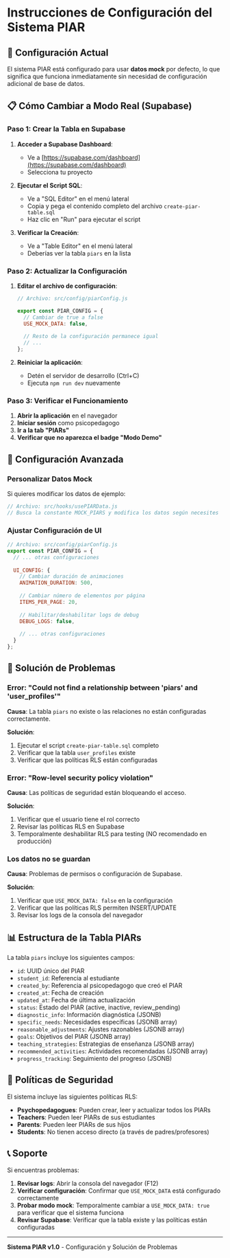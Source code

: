 # Instrucciones de Configuración del Sistema PIAR

## 🚀 Configuración Actual

El sistema PIAR está configurado para usar **datos mock** por defecto, lo que significa que funciona inmediatamente sin necesidad de configuración adicional de base de datos.

## 📋 Cómo Cambiar a Modo Real (Supabase)

### Paso 1: Crear la Tabla en Supabase

1. **Acceder a Supabase Dashboard**:
   - Ve a [https://supabase.com/dashboard](https://supabase.com/dashboard)
   - Selecciona tu proyecto

2. **Ejecutar el Script SQL**:
   - Ve a "SQL Editor" en el menú lateral
   - Copia y pega el contenido completo del archivo `create-piar-table.sql`
   - Haz clic en "Run" para ejecutar el script

3. **Verificar la Creación**:
   - Ve a "Table Editor" en el menú lateral
   - Deberías ver la tabla `piars` en la lista

### Paso 2: Actualizar la Configuración

1. **Editar el archivo de configuración**:
   ```javascript
   // Archivo: src/config/piarConfig.js
   
   export const PIAR_CONFIG = {
     // Cambiar de true a false
     USE_MOCK_DATA: false,
     
     // Resto de la configuración permanece igual
     // ...
   };
   ```

2. **Reiniciar la aplicación**:
   - Detén el servidor de desarrollo (Ctrl+C)
   - Ejecuta `npm run dev` nuevamente

### Paso 3: Verificar el Funcionamiento

1. **Abrir la aplicación** en el navegador
2. **Iniciar sesión** como psicopedagogo
3. **Ir a la tab "PIARs"**
4. **Verificar que no aparezca el badge "Modo Demo"**

## 🔧 Configuración Avanzada

### Personalizar Datos Mock

Si quieres modificar los datos de ejemplo:

```javascript
// Archivo: src/hooks/usePIARData.js
// Busca la constante MOCK_PIARS y modifica los datos según necesites
```

### Ajustar Configuración de UI

```javascript
// Archivo: src/config/piarConfig.js
export const PIAR_CONFIG = {
  // ... otras configuraciones
  
  UI_CONFIG: {
    // Cambiar duración de animaciones
    ANIMATION_DURATION: 500,
    
    // Cambiar número de elementos por página
    ITEMS_PER_PAGE: 20,
    
    // Habilitar/deshabilitar logs de debug
    DEBUG_LOGS: false,
    
    // ... otras configuraciones
  }
};
```

## 🚨 Solución de Problemas

### Error: "Could not find a relationship between 'piars' and 'user_profiles'"

**Causa**: La tabla `piars` no existe o las relaciones no están configuradas correctamente.

**Solución**:
1. Ejecutar el script `create-piar-table.sql` completo
2. Verificar que la tabla `user_profiles` existe
3. Verificar que las políticas RLS están configuradas

### Error: "Row-level security policy violation"

**Causa**: Las políticas de seguridad están bloqueando el acceso.

**Solución**:
1. Verificar que el usuario tiene el rol correcto
2. Revisar las políticas RLS en Supabase
3. Temporalmente deshabilitar RLS para testing (NO recomendado en producción)

### Los datos no se guardan

**Causa**: Problemas de permisos o configuración de Supabase.

**Solución**:
1. Verificar que `USE_MOCK_DATA: false` en la configuración
2. Verificar que las políticas RLS permiten INSERT/UPDATE
3. Revisar los logs de la consola del navegador

## 📊 Estructura de la Tabla PIARs

La tabla `piars` incluye los siguientes campos:

- `id`: UUID único del PIAR
- `student_id`: Referencia al estudiante
- `created_by`: Referencia al psicopedagogo que creó el PIAR
- `created_at`: Fecha de creación
- `updated_at`: Fecha de última actualización
- `status`: Estado del PIAR (active, inactive, review_pending)
- `diagnostic_info`: Información diagnóstica (JSONB)
- `specific_needs`: Necesidades específicas (JSONB array)
- `reasonable_adjustments`: Ajustes razonables (JSONB array)
- `goals`: Objetivos del PIAR (JSONB array)
- `teaching_strategies`: Estrategias de enseñanza (JSONB array)
- `recommended_activities`: Actividades recomendadas (JSONB array)
- `progress_tracking`: Seguimiento del progreso (JSONB)

## 🔐 Políticas de Seguridad

El sistema incluye las siguientes políticas RLS:

- **Psychopedagogues**: Pueden crear, leer y actualizar todos los PIARs
- **Teachers**: Pueden leer PIARs de sus estudiantes
- **Parents**: Pueden leer PIARs de sus hijos
- **Students**: No tienen acceso directo (a través de padres/profesores)

## 📞 Soporte

Si encuentras problemas:

1. **Revisar logs**: Abrir la consola del navegador (F12)
2. **Verificar configuración**: Confirmar que `USE_MOCK_DATA` está configurado correctamente
3. **Probar modo mock**: Temporalmente cambiar a `USE_MOCK_DATA: true` para verificar que el sistema funciona
4. **Revisar Supabase**: Verificar que la tabla existe y las políticas están configuradas

---

**Sistema PIAR v1.0** - Configuración y Solución de Problemas
